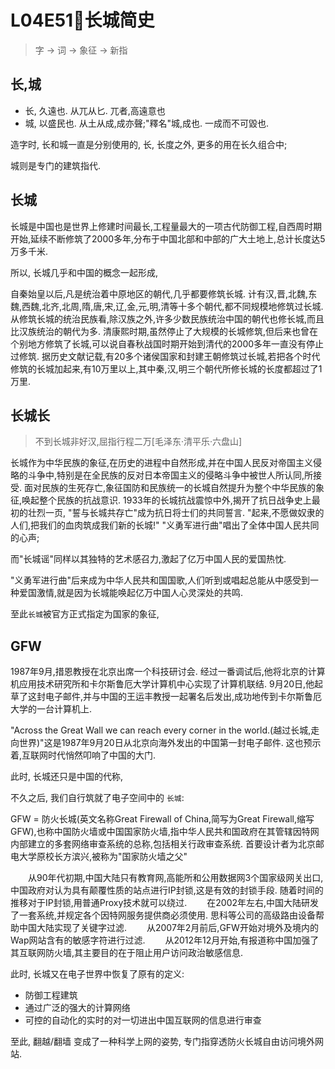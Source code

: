 # L04E51🐙长城简史

> 字 -> 词 -> 象征 -> 新指

## 长,城

- 长, 久遠也. 从兀从匕. 兀者,高遠意也
- 城, 以盛民也. 从土从成,成亦聲;"釋名"城,成也. 一成而不可毀也. 

造字时, 长和城一直是分别使用的,
长, 长度之外, 更多的用在长久组合中;

城则是专门的建筑指代.

## 长城

长城是中国也是世界上修建时间最长,工程量最大的一项古代防御工程,自西周时期开始,延续不断修筑了2000多年,分布于中国北部和中部的广大土地上,总计长度达5万多千米. 

所以, 长城几乎和中国的概念一起形成,

自秦始皇以后,凡是统治着中原地区的朝代,几乎都要修筑长城. 计有汉,晋,北魏,东魏,西魏,北齐,北周,隋,唐,宋,辽,金,元,明,清等十多个朝代,都不同规模地修筑过长城. 从修筑长城的统治民族看,除汉族之外,许多少数民族统治中国的朝代也修长城,而且比汉族统治的朝代为多. 清康熙时期,虽然停止了大规模的长城修筑,但后来也曾在个别地方修筑了长城,可以说自春秋战国时期开始到清代的2000多年一直没有停止过修筑. 据历史文献记载,有20多个诸侯国家和封建王朝修筑过长城,若把各个时代修筑的长城加起来,有10万里以上,其中秦,汉,明三个朝代所修长城的长度都超过了1万里. 


## 长城长
> 不到长城非好汉,屈指行程二万[毛泽东·清平乐·六盘山]

长城作为中华民族的象征,在历史的进程中自然形成,并在中国人民反对帝国主义侵略的斗争中,特别是在全民族的反对日本帝国主义的侵略斗争中被世人所认同,所接受. 面对民族的生死存亡,象征国防和民族统一的长城自然提升为整个中华民族的象征,唤起整个民族的抗战意识. 
1933年的长城抗战震惊中外,揭开了抗日战争史上最初的壮烈一页,
"誓与长城共存亡"成为抗日将士们的共同誓言. "起来,不愿做奴隶的人们,把我们的血肉筑成我们新的长城!"
"义勇军进行曲"唱出了全体中国人民共同的心声;

而"长城谣"同样以其独特的艺术感召力,激起了亿万中国人民的爱国热忱. 

"义勇军进行曲"后来成为中华人民共和国国歌,人们听到或唱起总能从中感受到一种爱国激情,就是因为长城能唤起亿万中国人心灵深处的共鸣. 

至此`长城`被官方正式指定为国家的象征,


## GFW

1987年9月,措恩教授在北京出席一个科技研讨会. 经过一番调试后,他将北京的计算机应用技术研究所和卡尔斯鲁厄大学计算机中心实现了计算机联结. 9月20日,他起草了这封电子邮件,并与中国的王运丰教授一起署名后发出,成功地传到卡尔斯鲁厄大学的一台计算机上. 

"Across the Great Wall we can reach every corner in the world.(越过长城,走向世界)"这是1987年9月20日从北京向海外发出的中国第一封电子邮件. 这也预示着,互联网时代悄然叩响了中国的大门. 

此时, 长城还只是中国的代称, 

不久之后, 我们自行筑就了电子空间中的 `长城`:

GFW = 防火长城(英文名称Great Firewall of China,简写为Great Firewall,缩写GFW),也称中国防火墙或中国国家防火墙,指中华人民共和国政府在其管辖因特网内部建立的多套网络审查系统的总称,包括相关行政审查系统.  首要设计者为北京邮电大学原校长方滨兴,被称为"国家防火墙之父"

　　从90年代初期,中国大陆只有教育网,高能所和公用数据网3个国家级网关出口,中国政府对认为具有颠覆性质的站点进行IP封锁,这是有效的封锁手段. 随着时间的推移对于IP封锁,用普通Proxy技术就可以绕过. 
　　在2002年左右,中国大陆研发了一套系统,并规定各个因特网服务提供商必须使用. 思科等公司的高级路由设备帮助中国大陆实现了关键字过滤. 
　　从2007年2月前后,GFW开始对境外及境内的Wap网站含有的敏感字符进行过滤. 
　　从2012年12月开始,有报道称中国加强了其互联网防火墙,其主要目的在于阻止用户访问政治敏感信息. 

此时, 长城又在电子世界中恢复了原有的定义:

- 防御工程建筑
- 通过广泛的强大的计算网络
- 可控的自动化的实时的对一切进出中国互联网的信息进行审查

至此, 翻越/翻墙 变成了一种科学上网的姿势, 专门指穿透防火长城自由访问境外网站.


